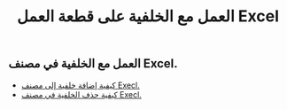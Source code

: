 ﻿---
title: العمل مع الخلفية على قطعة العمل Excel
second_title: Aspose.Cells Cloud Documen
linktitle: الخلفية
type: docs
url: /ar/workbook/background/
keywords: Working with background an Excel workbook
description: Aspose.Cells دعم Cloud REST API العمل مع الخلفية في مصنف Excel. يدعم SDK أنواع لغات التطوير. وهي تشمل Android وC# وGo وJava وNodeJS وPerl وPHP وPython وRuby وswift.
weight: 100
---
## العمل مع الخلفية في مصنف Excel.

- [كيفية إضافة خلفية إلى مصنف Execl.](/cells/ar/workbook/background/add/)
- [كيفية حذف الخلفية في مصنف Execl.](/cells/ar/workbook/background/delete/)

